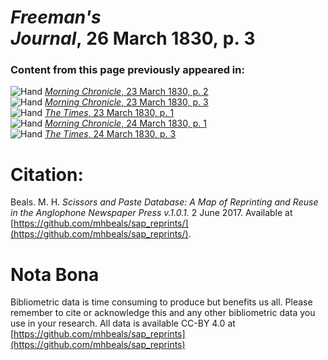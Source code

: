 # *Freeman's Journal*, 26 March 1830, p. 3  
  
### Content from this page previously appeared in:  
![Hand](http://scissorsandpaste.net/wp-content/uploads/2017/06/smallhandpointer.png) [*Morning Chronicle*, 23 March 1830, p. 2](https://mhbeals.github.io/sap_html/Morning-Chronicle/Morning-Chronicle-23-March-1830-p-2)  
![Hand](http://scissorsandpaste.net/wp-content/uploads/2017/06/smallhandpointer.png) [*Morning Chronicle*, 23 March 1830, p. 3](https://mhbeals.github.io/sap_html/Morning-Chronicle/Morning-Chronicle-23-March-1830-p-3)  
![Hand](http://scissorsandpaste.net/wp-content/uploads/2017/06/smallhandpointer.png) [*The Times*, 23 March 1830, p. 1](https://mhbeals.github.io/sap_html/The-Times/The-Times-23-March-1830-p-1)  
![Hand](http://scissorsandpaste.net/wp-content/uploads/2017/06/smallhandpointer.png) [*Morning Chronicle*, 24 March 1830, p. 1](https://mhbeals.github.io/sap_html/Morning-Chronicle/Morning-Chronicle-24-March-1830-p-1)  
![Hand](http://scissorsandpaste.net/wp-content/uploads/2017/06/smallhandpointer.png) [*The Times*, 24 March 1830, p. 3](https://mhbeals.github.io/sap_html/The-Times/The-Times-24-March-1830-p-3)  


# Citation: 

Beals. M. H. *Scissors and Paste Database: A Map of Reprinting and Reuse in the Anglophone Newspaper Press v.1.0.1.* 2 June 2017. Available at [https://github.com/mhbeals/sap_reprints/](https://github.com/mhbeals/sap_reprints/). 

# Nota Bona

Bibliometric data is time consuming to produce but benefits us all. Please remember to cite or acknowledge this and any other bibliometric data you use in your research. All data is available CC-BY 4.0 at [https://github.com/mhbeals/sap_reprints](https://github.com/mhbeals/sap_reprints)
